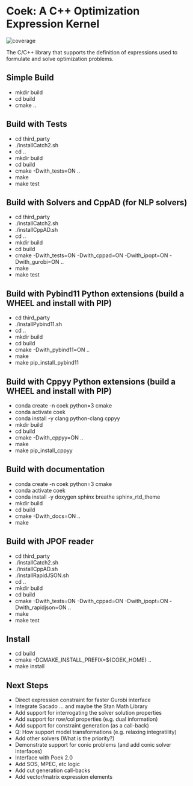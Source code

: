 # Coek: A C++ Optimization Expression Kernel

![coverage](https://gitlab.com/coopr/coek/badges/master/coverage.svg)


The C/C++ library that supports the definition of expressions used to formulate and solve optimization problems.

## Simple Build

* mkdir build
* cd build
* cmake ..

## Build with Tests

* cd third\_party
* ./installCatch2.sh
* cd ..
* mkdir build
* cd build
* cmake -Dwith\_tests=ON ..
* make
* make test

## Build with Solvers and CppAD (for NLP solvers)

* cd third\_party
* ./installCatch2.sh
* ./installCppAD.sh
* cd ..
* mkdir build
* cd build
* cmake -Dwith\_tests=ON -Dwith\_cppad=ON -Dwith\_ipopt=ON -Dwith\_gurobi=ON ..
* make
* make test

## Build with Pybind11 Python extensions (build a WHEEL and install with PIP)

* cd third\_party
* ./installPybind11.sh
* cd ..
* mkdir build
* cd build
* cmake -Dwith\_pybind11=ON ..
* make
* make pip\_install\_pybind11

## Build with Cppyy Python extensions (build a WHEEL and install with PIP)

* conda create -n coek python=3 cmake
* conda activate coek
* conda install -y clang python-clang cppyy
* mkdir build
* cd build
* cmake -Dwith\_cppyy=ON ..
* make
* make pip\_install\_cppyy

## Build with documentation

* conda create -n coek python=3 cmake
* conda activate coek
* conda install -y doxygen sphinx breathe sphinx\_rtd\_theme
* mkdir build
* cd build
* cmake -Dwith\_docs=ON ..
* make

## Build with JPOF reader

* cd third\_party
* ./installCatch2.sh
* ./installCppAD.sh
* ./installRapidJSON.sh
* cd ..
* mkdir build
* cd build
* cmake -Dwith\_tests=ON -Dwith\_cppad=ON -Dwith\_ipopt=ON -Dwith\_rapidjson=ON ..
* make
* make test


## Install

* cd build
* cmake -DCMAKE\_INSTALL\_PREFIX=${COEK\_HOME} ..
* make install


## Next Steps

* Direct expression constraint for faster Gurobi interface
* Integrate Sacado ... and maybe the Stan Math Library
* Add support for interrogating the solver solution properties
* Add support for row/col properties (e.g. dual information)
* Add support for constraint generation (as a call-back)
* Q: How support model transformations (e.g. relaxing integratility)
* Add other solvers (What is the priority?)
* Demonstrate support for conic problems (and add conic solver interfaces)
* Interface with Poek 2.0
* Add SOS, MPEC, etc logic
* Add cut generation call-backs
* Add vector/matrix expression elements
